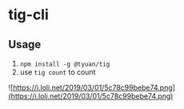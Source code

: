 # tig-cli

## Usage

1. `npm install -g @tyuan/tig`
2. use `tig count` to count

![https://i.loli.net/2019/03/01/5c78c99bebe74.png](https://i.loli.net/2019/03/01/5c78c99bebe74.png)
